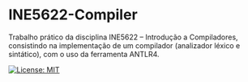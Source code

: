 # INE5622-Compiler
Trabalho prático da disciplina INE5622 – Introdução a Compiladores, consistindo na implementação de um compilador (analizador léxico e sintático), com o uso da ferramenta ANTLR4.

[![License: MIT](https://img.shields.io/badge/License-MIT-yellow.svg)](https://opensource.org/licenses/MIT)
